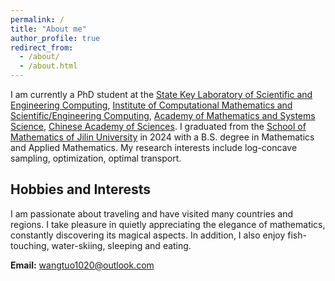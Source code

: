 ```yaml
---
permalink: /
title: "About me"
author_profile: true
redirect_from: 
  - /about/
  - /about.html
---
```




I am currently a PhD student at the [State Key Laboratory of Scientific and Engineering Computing](https://lsec.cc.ac.cn/), [Institute of Computational Mathematics and Scientific/Engineering Computing](https://icmsec.cc.ac.cn/), [Academy of Mathematics and Systems Science](http://www.amss.ac.cn/), [Chinese Academy of Sciences](https://www.cas.ac.cn/). I graduated from the [School of Mathematics of Jilin University](https://math.jlu.edu.cn/) in 2024 with a B.S. degree in Mathematics and Applied Mathematics. My research interests include log-concave sampling, optimization, optimal transport.

## Hobbies and Interests
I am passionate about traveling and have visited many countries and regions. I take pleasure in quietly appreciating the elegance of mathematics, constantly discovering its magical aspects. In addition, I also enjoy fish-touching, water-skiing, sleeping and eating.


**Email:** wangtuo1020@outlook.com








